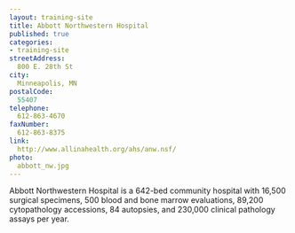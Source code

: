 ```yaml
---
layout: training-site
title: Abbott Northwestern Hospital
published: true
categories: 
- training-site
streetAddress: 
  800 E. 28th St
city:
  Minneapolis, MN 
postalCode:
  55407
telephone:
  612-863-4670
faxNumber:
  612-863-8375
link:
  http://www.allinahealth.org/ahs/anw.nsf/
photo:
  abbott_nw.jpg
---
```

Abbott Northwestern Hospital is a 642-bed community hospital with 16,500 surgical specimens, 500 blood and bone marrow evaluations, 89,200 cytopathology accessions, 84 autopsies, and 230,000 clinical pathology assays per year.
